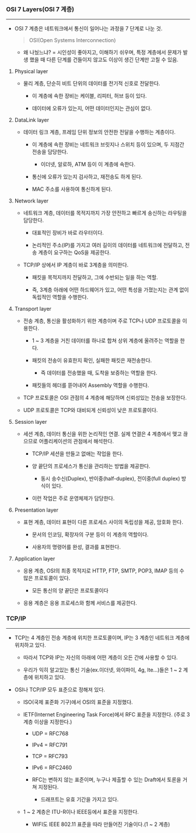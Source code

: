 ### OSI 7 Layers(OSI 7 계층)
---
* OSI 7 계층은 네트워크에서 통신이 일어나는 과정을 7 단계로 나눈 것.

    > OSI(Open Systems Interconnection)

    * 왜 나눴느냐? = 시인성이 좋아지고, 이해하기 쉬우며, 특정 계층에서 문제가 발생 했을 때 다른 단계를 건들이지 않고도 이상이 생긴 단계만 고칠 수 있음.

1. Physical layer

    * 물리 계층, 단순히 비트 단위의 데이터를 전기적 신호로 전달한다.

        * 이 계층에 속한 장비는 케이블, 리피터, 허브 등이 있다.

        * 데이터에 오류가 있는지, 어떤 데이터인지는 관심이 없다.

2. DataLink layer

    * 데이터 링크 계층, 프레임 단위 정보의 안전한 전달을 수행하는 계층이다.

        * 이 계층에 속한 장비는 네트워크 브릿지나 스위치 등이 있으며, 두 지점간 전송을 담당한다.

            * 이더넷, 알로하, ATM 등이 이 계층에 속한다.

        * 통신에 오류가 있는지 검사하고, 재전송도 하게 된다.

        * MAC 주소를 사용하여 통신하게 된다.

3. Network layer

    * 네트워크 계층, 데이터를 목적지까지 가장 안전하고 빠르게 송신하는 라우팅을 담당한다.

        * 대표적인 장비가 바로 라우터이다.

        * 논리적인 주소(IP)를 가지고 여러 길이의 데이터를 네트워크에 전달하고, 전송 계층이 요구하는 QoS을 제공한다.
    
    * TCP/IP 상에서 IP 계층이 바로 3계층을 의미한다.

        * 패킷을 목적지까지 전달하고, 그에 수반되는 일을 하는 역할.

        * 즉, 3계층 아래에 어떤 하드웨어가 있고, 어떤 특성을 가졌는지는 관계 없이 독립적인 역할을 수행한다.

4. Transport layer

    * 전송 계층, 통신을 활성화하기 위한 계층이며 주로 TCP나 UDP 프로토콜을 이용한다.

        * 1 ~ 3 계층을 거친 데이터를 하나로 합쳐 상위 계층에 올려주는 역할을 한다.

        * 패킷의 전송이 유효한지 확인, 실패한 패킷은 재전송한다.

            * 즉 데이터를 전송했을 때, 도착을 보증하는 역할을 한다.

        * 패킷들의 헤더를 뜯어내어 Assembly 역할을 수행한다.

    * TCP 프로토콜은 OSI 관점의 4 계층에 해당하며 신뢰성있는 전송을 보장한다.

    * UDP 프로토콜은 TCP와 대비되게 신뢰성이 낮은 프로토콜이다.

5. Session layer

    * 세션 계층, 데이터 통신을 위한 논리적인 연결. 실제 연결은 4 계층에서 맺고 끊으므로 어플리케이션의 관점에서 해석한다.

        * TCP/IP 세션을 만들고 없애는 작업을 한다.

        * 양 끝단의 프로세스가 통신을 관리하는 방법을 제공한다.

            * 동시 송수신(Duplex), 반이중(half-duplex), 전이중(full duplex) 방식이 있다.

        * 이런 작업은 주로 운영체제가 담당한다.

6. Presentation layer

    * 표현 계층, 데이터 표현이 다른 프로세스 사이의 독립성을 제공, 암호화 한다.

        * 문서의 인코딩, 확장자의 구분 등이 이 계층의 역할이다.

        * 사용자의 명령어를 완성, 결과를 표현한다.

7. Application layer

    * 응용 계층, OSI의 최종 목적지로 HTTP, FTP, SMTP, POP3, IMAP 등의 수 많은 프로토콜이 있다.

        * 모든 통신의 양 끝단은 프로토콜이다

    * 응용 계층은 응용 프로세스와 함께 서비스를 제공한다. 

### TCP/IP
---
* TCP는 4 계층인 전송 계층에 위치한 프로토콜이며, IP는 3 계층인 네트워크 계층에 위치하고 있다.

    * 따라서 TCP와 IP는 자신의 아래에 어떤 계층이 오든 간에 사용할 수 있다.

    * 우리가 익히 알고있는 통신 기술(ex.이더넷, 와이파이, 4g, lte...)들은 1 ~ 2 계층에 위치하고 있다.

* OSI나 TCP/IP 모두 표준으로 정해져 있다.

    * ISO(국제 표준화 기구)에서 OSI의 표준을 지정했다.

    * IETF(Internet Engineering Task Force)에서 RFC 표준을 지정한다. (주로 3계층 이상을 지정한다.)
        
        * UDP = RFC768

        * IPv4 = RFC791

        * TCP = RFC793

        * IPv6 = RFC2460

        * RFC는 변하지 않는 표준이며, 누구나 제출할 수 있는 Draft에서 토론을 거쳐 지정된다.

            * 드래프트는 유효 기간을 가지고 있다.
    
    * 1 ~ 2 계층은 ITU-R이나 IEEE등에서 표준을 지정한다.

        * WIFI도 IEEE 802.11 표준을 따라 만들어진 기술이다.(1 ~ 2 계층)